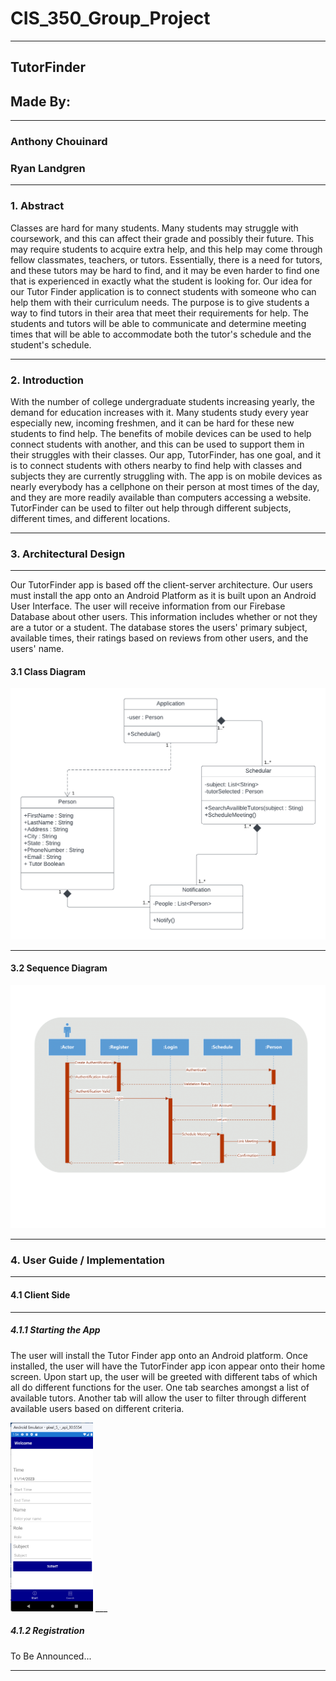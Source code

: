 # CIS_350_Group_Project
___
## TutorFinder
## Made By: 
___
### Anthony Chouinard
### Ryan Landgren

___

### 1. Abstract
Classes are hard for many students. Many students may struggle with coursework, and this can affect their grade and possibly their future. This may require students to acquire extra help, and this help may come through fellow classmates, teachers, or tutors. Essentially, there is a need for tutors, and these tutors may be hard to find, and it may be even harder to find one that is experienced in exactly what the student is looking for. Our idea for our Tutor Finder application is to connect students with someone who can help them with their curriculum needs. The purpose is to give students a way to find tutors in their area that meet their requirements for help. The students and tutors will be able to communicate and determine meeting times that will be able to accommodate both the tutor's schedule and the student's schedule.
___
### 2. Introduction
With the number of college undergraduate students increasing yearly, the demand for education increases with it. Many students study every year especially new, incoming freshmen, and it can be hard for these new students to find help. The benefits of mobile devices can be used to help connect students with another, and this can be used to support them in their struggles with their classes. Our app, TutorFinder, has one goal, and it is to connect students with others nearby to find help with classes and subjects they are currently struggling with. The app is on mobile devices as nearly everybody has a cellphone on their person at most times of the day, and they are more readily available than computers accessing a website. TutorFinder can be used to filter out help through different subjects, different times, and different locations.
___
### 3. Architectural Design
___
Our TutorFinder app is based off the client-server architecture. Our users must install the app onto an Android Platform as it is built upon an Android User Interface. The user will receive information from our Firebase Database about other users. This information includes whether or not they are a tutor or a student. The database stores the users' primary subject, available times, their ratings based on reviews from other users, and the users' name.
#### 3.1 Class Diagram
![Alt text](CIS350ProjectClassDiagram-v2.png)
___
#### 3.2 Sequence Diagram
![Alt text](SequenceDiagram-1.png)
___
### 4. User Guide / Implementation
___
#### 4.1 Client Side
___
##### 4.1.1 Starting the App
The user will install the Tutor Finder app onto an Android platform. Once installed, the user will have the TutorFinder app icon appear onto their home screen. Upon start up, the user will be greeted with different tabs of which all do different functions for the user. One tab searches amongst a list of available tutors. Another tab will allow the user to filter through different available users based on different criteria.


<img src="CurrentAppHome.png" width="132" height="302">
___

##### 4.1.2 Registration
To Be Announced...
___
